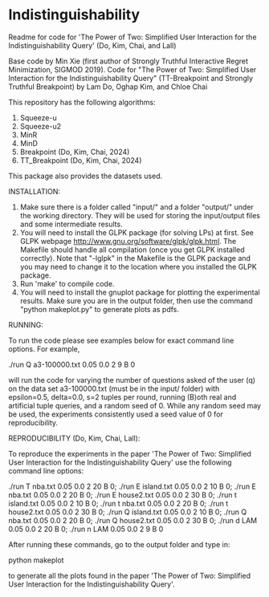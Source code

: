 # Indistinguishability
Readme for code for 'The Power of Two: Simplified User Interaction for the Indistinguishability Query' (Do, Kim, Chai, and Lall)

Base code by Min Xie (first author of Strongly Truthful Interactive Regret Minimization, SIGMOD 2019).
Code for "The Power of Two: Simplified User Interaction for the Indistinguishability Query" (TT-Breakpoint and Strongly Truthful Breakpoint) by Lam Do, Oghap Kim, and Chloe Chai

This repository has the following algorithms:
1. Squeeze-u
2. Squeeze-u2
3. MinR
4. MinD
5. Breakpoint (Do, Kim, Chai, 2024)
6. TT_Breakpoint (Do, Kim, Chai, 2024)

This package also provides the datasets used.

INSTALLATION:

1. Make sure there is a folder called "input/" and a folder "output/" under the working directory. They will be used for storing the input/output files and some intermediate results.
2.  You will need to install the GLPK package (for solving LPs) at first.
        See GLPK webpage <http://www.gnu.org/software/glpk/glpk.html>.
    The Makefile should handle all compilation (once you get GLPK installed correctly).
        Note that "-lglpk" in the Makefile is the GLPK package and you may need to change it to the location where you installed the GLPK package.
3. Run 'make' to compile code.
4. You will need to install the gnuplot package for plotting the experimental results. Make sure you are in the output folder, then use the command "python makeplot.py" to generate plots as pdfs.

RUNNING:

To run the code please see examples below for exact command line options. For example,

./run Q a3-100000.txt 0.05 0.0 2 9 B 0

will run the code for varying the number of questions asked of the user (q) on the data set a3-100000.txt (must be in the input/ folder) with epsilon=0.5, delta=0.0, s=2 tuples per round, running (B)oth real and artificial tuple queries, and a random seed of 0. While any random seed may be used, the experiments consistently used a seed value of 0 for reproducibility.

REPRODUCIBILITY (Do, Kim, Chai, Lall):

To reproduce the experiments in the paper 'The Power of Two: Simplified User Interaction for the Indistinguishability Query' use the following command line options:

./run T nba.txt 0.05 0.0 2 20 B 0; ./run E island.txt 0.05 0.0 2 10 B 0; ./run E nba.txt 0.05 0.0 2 20 B 0; ./run E house2.txt 0.05 0.0 2 30 B 0; ./run t island.txt 0.05 0.0 2 10 B 0; ./run t nba.txt 0.05 0.0 2 20 B 0; ./run t house2.txt 0.05 0.0 2 30 B 0; ./run Q island.txt 0.05 0.0 2 10 B 0; ./run Q nba.txt 0.05 0.0 2 20 B 0; ./run Q house2.txt 0.05 0.0 2 30 B 0; ./run d LAM 0.05 0.0 2 20 B 0; ./run n LAM 0.05 0.0 2 9 B 0

After running these commands, go to the output folder and type in:

python makeplot

to generate all the plots found in the paper 'The Power of Two: Simplified User Interaction for the Indistinguishability Query'.
